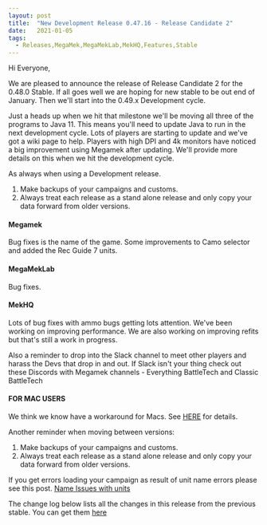 ```yaml
---
layout: post
title:  "New Development Release 0.47.16 - Release Candidate 2"
date:   2021-01-05
tags:
  - Releases,MegaMek,MegaMekLab,MekHQ,Features,Stable
---
```


Hi Everyone,

We are pleased to announce the release of Release Candidate 2 for the 0.48.0 Stable. If all goes well we are hoping for new stable to be out end of January. Then we'll start into the 0.49.x Development cycle.

Just a heads up when we hit that milestone we'll be moving all three of the programs to Java 11. This means you'll need to update Java to run in the next development cycle. Lots of players are starting to update and we've got a wiki page to help. Players with high DPI and 4k monitors have noticed a big improvement using Megamek after updating. We'll provide more details on this when we hit the development cycle.

As always when using a Development release.

1) Make backups of your campaigns and customs.
2) Always treat each release as a stand alone release and only copy your data forward from older versions.

#### Megamek

Bug fixes is the name of the game. Some improvements to Camo selector and added the Rec Guide 7 units.

#### MegaMekLab

Bug fixes.

#### MekHQ

Lots of bug fixes with ammo bugs getting lots attention. We've been working on improving performance. We are also working on improving refits but that's still a work in progress.

Also a reminder to drop into the Slack channel to meet other players and harass the Devs that drop in and out. If Slack isn't your thing check out these Discords with Megamek channels - Everything BattleTech and Classic BattleTech

#### FOR MAC USERS

We think we know have a workaround for Macs.  See [HERE](https://megamek.org/wiki/mac_issues.html) for details.

Another reminder when moving between versions:

1) Make backups of your campaigns and customs.
2) Always treat each release as a stand alone release and only copy your data forward from older versions.

If you get errors loading your campaign as result of unit name errors please see this post. [Name Issues with units](https://github.com/MegaMek/megamek/wiki/Name-Issues-with-Units)

The change log below lists all the changes in this release from the previous stable.
You can get them [here](https://megamek.org/downloads.html)
